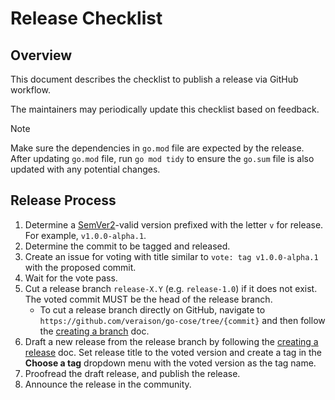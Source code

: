 # Release Checklist

## Overview

This document describes the checklist to publish a release via GitHub workflow.

The maintainers may periodically update this checklist based on feedback.

> [!NOTE]
> Make sure the dependencies in `go.mod` file are expected by the release.
> After updating `go.mod` file, run `go mod tidy` to ensure the `go.sum` file is also updated with any potential changes.

## Release Process

1. Determine a [SemVer2](https://semver.org/)-valid version prefixed with the letter `v` for release. For example, `v1.0.0-alpha.1`.
1. Determine the commit to be tagged and released.
1. Create an issue for voting with title similar to `vote: tag v1.0.0-alpha.1` with the proposed commit.
1. Wait for the vote pass.
1. Cut a release branch `release-X.Y` (e.g. `release-1.0`) if it does not exist. The voted commit MUST be the head of the release branch.
   - To cut a release branch directly on GitHub, navigate to `https://github.com/veraison/go-cose/tree/{commit}` and then follow the [creating a branch](https://docs.github.com/en/pull-requests/collaborating-with-pull-requests/proposing-changes-to-your-work-with-pull-requests/creating-and-deleting-branches-within-your-repository#creating-a-branch-using-the-branch-dropdown) doc.
1. Draft a new release from the release branch by following the [creating a release](https://docs.github.com/en/repositories/releasing-projects-on-github/managing-releases-in-a-repository#creating-a-release) doc. Set release title to the voted version and create a tag in the **Choose a tag** dropdown menu with the voted version as the tag name.
1. Proofread the draft release, and publish the release.
1. Announce the release in the community.
